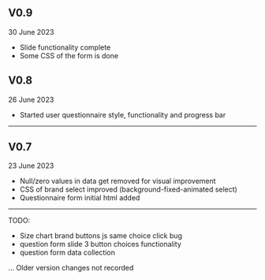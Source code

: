 ## V0.9 ##
30 June 2023
- Slide functionality complete
- Some CSS of the form is done

## V0.8 ##
26 June 2023

- Started user questionnaire style, functionality and progress bar

---
## V0.7 ##
23 June 2023

- Null/zero values in data get removed for visual improvement
- CSS of brand select improved (background-fixed-animated select)
- Questionnaire form initial html added

---

TODO:
- Size chart brand buttons js same choice click bug
- question form slide 3 button choices functionality
- question form data collection


...
Older version changes not recorded